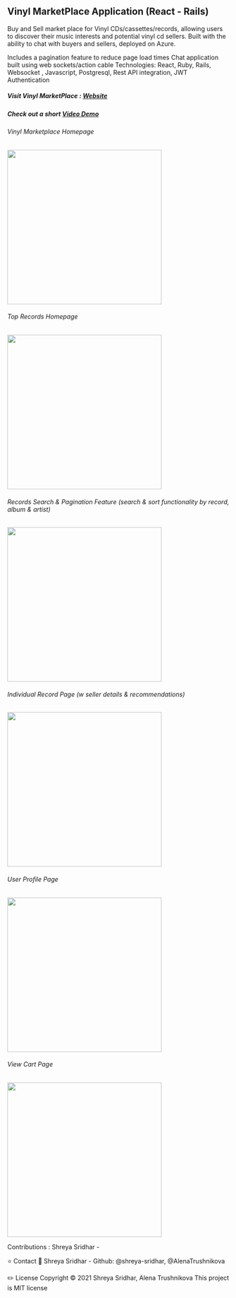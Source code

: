 ## Vinyl MarketPlace Application (React - Rails)

Buy and Sell market place for Vinyl CDs/cassettes/records, allowing users to discover their music interests and potential vinyl cd sellers. Built with the ability to chat with buyers and sellers, deployed on Azure.

Includes a pagination feature to reduce page load times
Chat application built using web sockets/action cable
Technologies: React, Ruby, Rails, Websocket , Javascript, Postgresql, Rest API integration, JWT Authentication

##### Visit Vinyl MarketPlace : [Website](https://vinyl-marketplace.herokuapp.com/) 
##### Check out a short [Video Demo](https://www.youtube.com/watch?v=wMpuqB--8tk) 

###### Vinyl Marketplace Homepage
<img src="https://user-images.githubusercontent.com/19844780/120867421-c0534f80-c546-11eb-9df2-4e6fca807783.PNG" width="350">

###### Top Records Homepage
<img src="https://user-images.githubusercontent.com/19844780/120867432-c6493080-c546-11eb-8006-cbc5ed244e37.PNG" width="350">

###### Records Search & Pagination Feature (search & sort functionality by record, album & artist)
<img src="https://user-images.githubusercontent.com/19844780/120867439-c9442100-c546-11eb-8731-bb86287165ec.PNG" width="350">

###### Individual Record Page (w seller details & recommendations)
<img src="https://user-images.githubusercontent.com/19844780/120867446-cb0de480-c546-11eb-884e-d03066d44f71.PNG" width="350">

###### User Profile Page 
<img src="https://user-images.githubusercontent.com/19844780/120867450-cd703e80-c546-11eb-96c8-bf7f6e7c59b6.PNG" width="350">

###### View Cart Page
<img src="https://user-images.githubusercontent.com/19844780/120867459-d103c580-c546-11eb-9d2e-5851c2dd10d4.PNG" width="350">

Contributions :
Shreya Sridhar - 

⭐ Contact 👤 Shreya Sridhar - Github: @shreya-sridhar, @AlenaTrushnikova

✏️ License Copyright © 2021 Shreya Sridhar, Alena Trushnikova
This project is MIT license
